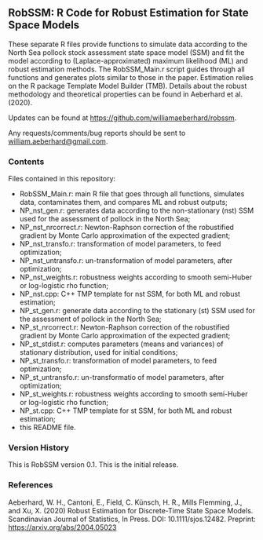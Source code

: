 RobSSM: R Code for Robust Estimation for State Space Models
-----------------------------------------------------------

These separate R files provide functions to simulate data according to the North Sea pollock stock assessment state space model (SSM) and fit the model according to (Laplace-approximated) maximum likelihood (ML) and robust estimation methods. The RobSSM_Main.r script guides through all functions and generates plots similar to those in the paper. Estimation relies on the R package Template Model Builder (TMB). Details about the robust methodology and theoretical properties can be found in Aeberhard et al. (2020).

Updates can be found at https://github.com/williamaeberhard/robssm.

Any requests/comments/bug reports should be sent to william.aeberhard@gmail.com.

### Contents

Files contained in this repository:

* RobSSM_Main.r: main R file that goes through all functions, simulates data, contaminates them, and compares ML and robust outputs;
* NP_nst_gen.r: generates data according to the non-stationary (nst) SSM used for the assessment of pollock in the North Sea;
* NP_nst_nrcorrect.r: Newton-Raphson correction of the robustified gradient by Monte Carlo approximation of the expected gradient;
* NP_nst_transfo.r: transformation of model parameters, to feed optimization;
* NP_nst_untransfo.r: un-transformation of model parameters, after optimization;
* NP_nst_weights.r: robustness weights according to smooth semi-Huber or log-logistic rho function;
* NP_nst.cpp: C++ TMP template for nst SSM, for both ML and robust estimation;
* NP_st_gen.r: generate data according to the stationary (st) SSM used for the assessment of pollock in the North Sea;
* NP_st_nrcorrect.r: Newton-Raphson correction of the robustified gradient by Monte Carlo approximation of the expected gradient;
* NP_st_stdist.r: computes parameters (means and variances) of stationary distribution, used for initial conditions;
* NP_st_transfo.r: transformation of model parameters, to feed optimization;
* NP_st_untransfo.r: un-transformatio of model parameters, after optimization;
* NP_st_weights.r: robustness weights according to smooth semi-Huber or log-logistic rho function;
* NP_st.cpp: C++ TMP template for st SSM, for both ML and robust estimation;
* this README file.

### Version History

This is RobSSM version 0.1. This is the initial release.

### References

Aeberhard, W. H., Cantoni, E., Field, C. Künsch, H. R., Mills Flemming, J., and Xu, X. (2020) Robust Estimation for Discrete-Time State Space Models. Scandinavian Journal of Statistics, In Press. DOI: 10.1111/sjos.12482. Preprint: https://arxiv.org/abs/2004.05023
